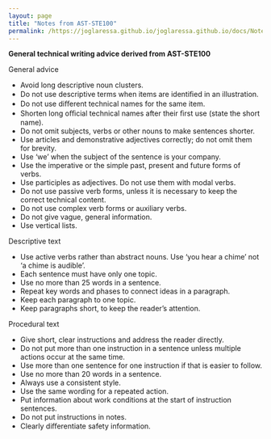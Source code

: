```yaml
---
layout: page
title: "Notes from AST-STE100"
permalink: /https://joglaressa.github.io/joglaressa.github.io/docs/Notes-on-STE.htm
---
```


**General technical writing advice derived from AST-STE100** 

General advice

- Avoid long descriptive noun clusters.
- Do not use descriptive terms when items are identiﬁed in an illustration.
- Do not use diﬀerent technical names for the same item. 
- Shorten long oﬃcial technical names after their ﬁrst use (state the short name). 
- Do not omit subjects, verbs or other nouns to make sentences shorter. 
- Use articles and demonstrative adjectives correctly; do not omit them for brevity. 
- Use ‘we’ when the subject of the sentence is your company. 
- Use the imperative or the simple past, present and future forms of verbs. 
- Use participles as adjectives. Do not use them with modal verbs. 
- Do not use passive verb forms, unless it is necessary to keep the correct technical content. 
- Do not use complex verb forms or auxiliary verbs. 
- Do not give vague, general information. 
- Use vertical lists. 

Descriptive text 

- Use active verbs rather than abstract nouns. Use ‘you hear a chime’ not ‘a chime is audible’. 
- Each sentence must have only one topic. 
- Use no more than 25 words in a sentence. 
- Repeat key words and phases to connect ideas in a paragraph. 
- Keep each paragraph to one topic. 
- Keep paragraphs short, to keep the reader’s attention. 

Procedural text 

- Give short, clear instructions and address the reader directly. 
- Do not put more than one instruction in a sentence unless multiple actions occur at the same time. 
- Use more than one sentence for one instruction if that is easier to follow. 
- Use no more than 20 words in a sentence. 
- Always use a consistent style. 
- Use the same wording for a repeated action. 
- Put information about work conditions at the start of instruction sentences. 
- Do not put instructions in notes. 
- Clearly diﬀerentiate safety information.
